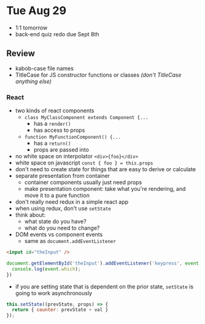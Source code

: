 # Tue Aug 29

* 1:1 tomorrow
* back-end quiz redo due Sept 8th

## Review
* kabob-case file names
* TitleCase for JS constructor functions or classes _(don't TitleCase anything else)_
### React
* two kinds of react components
  * `class MyClassComponent extends Component {...`
    * has a `render()`
    * has access to props
  * `function MyFunctionComponent() {...`
    * has a `return()`
    * props are passed into
* no white space on interpolator `<div>{foo}</div>`
* white space on javascript `const { foo } = this.props`
* don't need to create state for things that are easy to derive or calculate
* separate presentation from container
  * container components usually just need props
  * make presentation component: take what you're rendering, and move it to a pure function
* don't really need redux in a simple react app
* when using redux, don't use `setState`
* think about:
  * what state do you have?
  * what do you need to change?
* DOM events vs component events
  * same as `document.addEventListener`
```html
<input id="theInput" />
```
```js
document.getElementById('theInput').addEventListener('keypress', event => {
  console.log(event.which);
})
```
* if you are setting state that is dependent on the prior state, `setState` is going to work asynchronously
```js
this.setState((prevState, props) => {
  return { counter: prevState + val }
});
```

